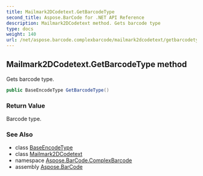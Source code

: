 ```yaml
---
title: Mailmark2DCodetext.GetBarcodeType
second_title: Aspose.BarCode for .NET API Reference
description: Mailmark2DCodetext method. Gets barcode type
type: docs
weight: 140
url: /net/aspose.barcode.complexbarcode/mailmark2dcodetext/getbarcodetype/
---
```

## Mailmark2DCodetext.GetBarcodeType method

Gets barcode type.

```csharp
public BaseEncodeType GetBarcodeType()
```

### Return Value

Barcode type.

### See Also

* class [BaseEncodeType](../../../aspose.barcode.generation/baseencodetype/)
* class [Mailmark2DCodetext](../)
* namespace [Aspose.BarCode.ComplexBarcode](../../mailmark2dcodetext/)
* assembly [Aspose.BarCode](../../../)


